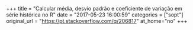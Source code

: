 +++
title = "Calcular média, desvio padrão e coeficiente de variação em série histórica no R"
date = "2017-05-23 16:00:59"
categories = ["sopt"]
original_url = "https://pt.stackoverflow.com/q/206817"
at_home="no"
+++

